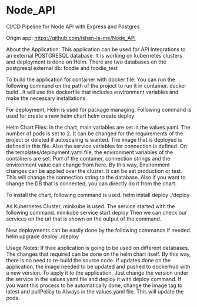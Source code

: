 # Node_API
CI/CD Pipeline for Node API with Express and Postgres

Origin app:
  https://github.com/ishan-is-me/Node_API

About the Application:
This application can be used for API Integrations to an external POSTGRESQL database. It is working on kubernetes clusters and deployment is done on Helm.
There are two databases on the postgresql external db: foodie and foodie_test

To build the application for container with docker file:
  You can run the following command on the path of the project to run it in container.
    docker build .
  It will use the dockerfile that includes environment variables and make the necessary installations.

For deployment, Helm is used for package managing. Following command is used for create a new helm chart
  helm create deploy

Helm Chart Files:
  In the chart, main variables are set in the values.yaml.
    The number of pods is set to 2. It can be changed for the requirements of the project or deleted if autoscaling is wanted.
    The image that is deployed is defined in this file.
    Also the service variables for connection is defined.
  On the templates/deployment.yaml file, the environment variables of the containers are set. 
    Port of the container, connection strings and the environment value can change from here.
    By this way, Environment changes can be applied over the cluster. It can be set production or test. This will change the connection string to the database.
    Also if you want to change the DB that is connected, you can directly do it from the chart.
  
To install the chart, following command is used.
  helm install deploy ./deploy 
  
As Kubernetes Cluster, minikube is used. The service started with the following command.
  minikube service start deploy
Then we can check our services on the url that is shown on the output of the command.

New deployments can be easily done by the following commands if needed.
  helm upgrade deploy ./deploy
  
Usage Notes:
  If thee application is going to be used on different databases. The changes that required can be done on the helm chart itself. By this way, there is no need to re-build the source code.
  If updates done on the application, the image needed to be updated and pushed to dockerhub with a new version. To apply it to the application, Just change the version under the service in the values.yaml file and deploy it with deploy command. If you want this process to be automatically done, change the image tag to latest and pullPolicy to Always in the values.yaml file. This will update the pods.
